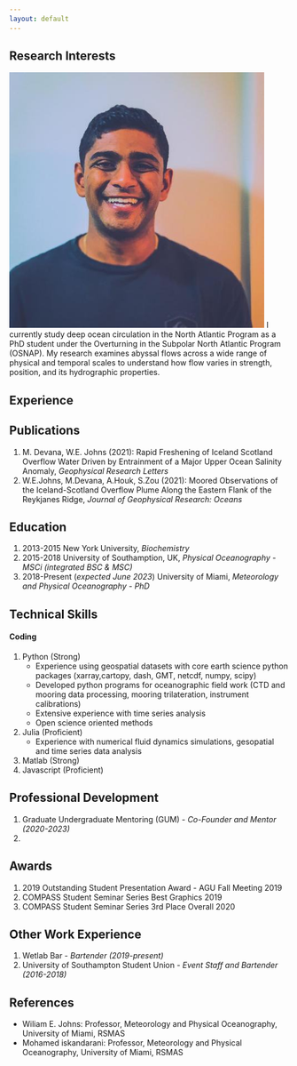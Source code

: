 ```yaml
---
layout: default
---
```


## Research Interests

<img class="profile-picture" src="profPic.jpeg">
I currently study deep ocean circulation in the North Atlantic Program as a PhD student under the Overturning in the Subpolar North Atlantic Program (OSNAP). My research examines abyssal flows across a wide range of physical and temporal scales to understand how flow varies in strength, position, and its hydrographic properties.

## Experience

## Publications

1. M. Devana, W.E. Johns (2021): Rapid Freshening of Iceland Scotland Overflow Water Driven by Entrainment of a Major Upper Ocean Salinity Anomaly, _Geophysical Research Letters_
2. W.E.Johns, M.Devana, A.Houk, S.Zou (2021): Moored Observations of the Iceland-Scotland Overflow Plume Along the Eastern Flank of the Reykjanes Ridge, _Journal of Geophysical Research: Oceans_
<!-- 2. S.Holmes, J.Watson: Consequences of living with a sociopath in London -->

## Education

1. 2013-2015 New York University, _Biochemistry_
2. 2015-2018 University of Southamption, UK, _Physical Oceanography - MSCi (integrated BSC & MSC)_
3. 2018-Present (_expected June 2023_) University of Miami, _Meteorology and Physical Oceanography - PhD_

## Technical Skills

#### Coding

1. Python (Strong)
   - Experience using geospatial datasets with core earth science python packages (xarray,cartopy, dash, GMT, netcdf, numpy, scipy)
   - Developed python programs for oceanographic field work (CTD and mooring data processing, mooring trilateration, instrument calibrations)
   - Extensive experience with time series analysis
   - Open science oriented methods
2. Julia (Proficient)
   - Experience with numerical fluid dynamics simulations, gesopatial and time series data analysis
3. Matlab (Strong)
4. Javascript (Proficient)

## Professional Development

1. Graduate Undergraduate Mentoring (GUM) - _Co-Founder and Mentor (2020-2023)_
2.

## Awards

1. 2019 Outstanding Student Presentation Award - AGU Fall Meeting 2019
2. COMPASS Student Seminar Series Best Graphics 2019
3. COMPASS Student Seminar Series 3rd Place Overall 2020

## Other Work Experience

1. Wetlab Bar - _Bartender (2019-present)_
2. University of Southampton Student Union - _Event Staff and Bartender (2016-2018)_

## References

- Wiliam E. Johns: Professor, Meteorology and Physical Oceanography, University of Miami, RSMAS
- Mohamed iskandarani: Professor, Meteorology and Physical Oceanography, University of Miami, RSMAS
<!-- - John Doe: Associate Professor, Department of Computer Science, Ipsum -->
